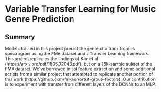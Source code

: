 # Variable Transfer Learning for Music Genre Prediction
## Summary
Models trained in this project predict the genre of a track from its spectrogram using the FMA dataset and a Transfer Learning framework. This project replicates the findings of Kim et al (https://arxiv.org/pdf/1805.02043.pdf), but on a 25k-sample subset of the FMA dataset. We've borrowed initial feature extraction and some additional scripts from a similar project that attempted to replicate another portion of this work (https://github.com/falkaer/artist-group-factors). Our contribution is to experiment with transfer from different layers of the DCNNs to an MLP.
